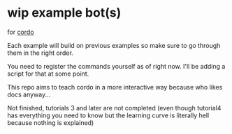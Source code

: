 # wip example bot(s)

for [cordo](https://github.com/Maanex/cordo)

Each example will build on previous examples so make sure to go through them in the right order.

You need to register the commands yourself as of right now. I'll be adding a script for that at some point.

This repo aims to teach cordo in a more interactive way because who likes docs anyway...

Not finished, tutorials 3 and later are not completed (even though tutorial4 has everything you need to know but the learning curve is literally hell because nothing is explained)
